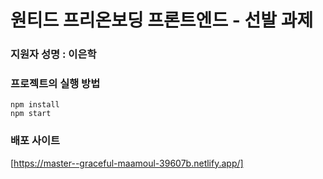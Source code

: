 # 원티드 프리온보딩 프론트엔드 - 선발 과제
### 지원자 성명 : 이은학
### 프로젝트의 실행 방법
`npm install`  
`npm start`
### 배포 사이트
[https://master--graceful-maamoul-39607b.netlify.app/]